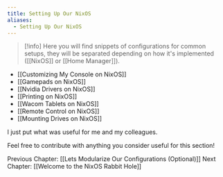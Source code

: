 ```yaml
---
title: Setting Up Our NixOS
aliases:
  - Setting Up Our NixOS
---
```

> [!info]
> Here you will find snippets of configurations for common setups, they will be separated depending on how it's implemented ([[NixOS]] or [[Home Manager]]).

- [[Customizing My Console on NixOS]]
- [[Gamepads on NixOS]]
- [[Nvidia Drivers on NixOS]]
- [[Printing on NixOS]]
- [[Wacom Tablets on NixOS]]
- [[Remote Control on NixOS]]
- [[Mounting Drives on NixOS]]

I just put what was useful for me and my colleagues.

Feel free to contribute with anything you consider useful for this section!


Previous Chapter: [[Lets Modularize Our Configurations (Optional)]]
Next Chapter: [[Welcome to the NixOS Rabbit Hole]]